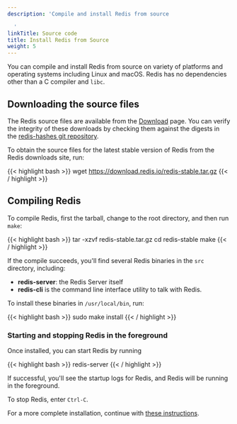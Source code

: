 ```yaml
---
description: 'Compile and install Redis from source

  '
linkTitle: Source code
title: Install Redis from Source
weight: 5
---
```


You can compile and install Redis from source on variety of platforms and operating systems including Linux and macOS. Redis has no dependencies other than a C  compiler and `libc`.

## Downloading the source files

The Redis source files are available from the [Download](/download) page. You can verify the integrity of these downloads by checking them against the digests in the [redis-hashes git repository](https://github.com/redis/redis-hashes).

To obtain the source files for the latest stable version of Redis from the Redis downloads site, run:

{{< highlight bash >}}
wget https://download.redis.io/redis-stable.tar.gz
{{< / highlight >}}

## Compiling Redis

To compile Redis, first the tarball, change to the root directory, and then run `make`:

{{< highlight bash >}}
tar -xzvf redis-stable.tar.gz
cd redis-stable
make
{{< / highlight >}}

If the compile succeeds, you'll find several Redis binaries in the `src` directory, including:

* **redis-server**: the Redis Server itself
* **redis-cli** is the command line interface utility to talk with Redis.

To install these binaries in `/usr/local/bin`, run:

{{< highlight bash  >}}
sudo make install
{{< / highlight >}}

### Starting and stopping Redis in the foreground

Once installed, you can start Redis by running

{{< highlight bash  >}}
redis-server
{{< / highlight >}}

If successful, you'll see the startup logs for Redis, and Redis will be running in the foreground.

To stop Redis, enter `Ctrl-C`.

For a more complete installation, continue with [these instructions](/operate/oss_and_stack/install/#install-redis-more-properly).